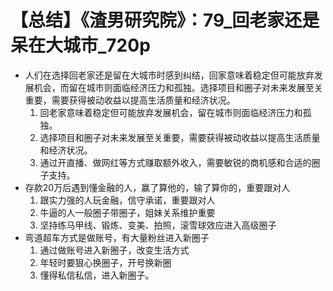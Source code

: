 # 【总结】《渣男研究院》：79_回老家还是呆在大城市_720p

-   人们在选择回老家还是留在大城市时感到纠结，回家意味着稳定但可能放弃发展机会，而留在城市则面临经济压力和孤独。选择项目和圈子对未来发展至关重要，需要获得被动收益以提高生活质量和经济状况。
    1.  回老家意味着稳定但可能放弃发展机会，留在城市则面临经济压力和孤独。
    2.  选择项目和圈子对未来发展至关重要，需要获得被动收益以提高生活质量和经济状况。
    3.  通过开直播、做网红等方式赚取额外收入，需要敏锐的商机感和合适的圈子支持。
-   存款20万后遇到懂金融的人，赢了算他的，输了算你的，重要跟对人
    1.  跟实力强的人玩金融，信守承诺，重要跟对人
    2.  牛逼的人一般圈子带圈子，姐妹关系维护重要
    3.  坚持练马甲线、锻炼、变美、拍照，滚雪球效应进入高级圈子
-   弯道超车方式是做账号，有大量粉丝进入新圈子
    1.  通过做账号进入新圈子，改变生活方式
    2.  年轻时要狠心换圈子，开号换新圈
    3.  懂得私信私信，进入新圈子。
